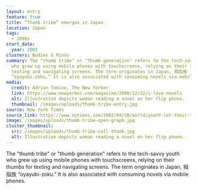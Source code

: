 ```yaml
---
layout: entry
feature: true
title: “Thumb tribe” emerges in Japan.
location: Japan
tags:
  - 2000s
start_date:
  year: 2001
clusters: Bodies & Minds
summary: The "thumb tribe" or "thumb generation" refers to the tech-savvy youth
  who grew up using mobile phones with touchscreens, relying on their thumbs for
  texting and navigating screens. The term originates in Japan, 拇指族
  “oyayubi-zoku.” It is also associated with consuming novels via mobile phones.
media:
  credit: Adrian Tomine, The New Yorker
  link: https://www.newyorker.com/magazine/2008/12/22/i-love-novels
  alt: Illustration depicts woman reading a novel on her flip phone.
  thumbnail: /images/uploads/thumb-tribe-entry.jpg
source: New York Times
source_link: https://www.nytimes.com/2002/04/30/world/youth-let-their-thumbs-do-the-talking-in-japan.html
image: /images/uploads/thumb-tribe-open-graph.jpg
cluster_thumbnail:
  src: /images/uploads/thumb-tribe-coll-thumb.jpg
  alt: Illustration depicts woman reading a novel on her flip phone.
---
```

The "thumb tribe" or "thumb generation" refers to the tech-savvy youth who grew up using mobile phones with touchscreens, relying on their thumbs for texting and navigating screens. The term originates in Japan, 拇指族 “oyayubi-zoku.” It is also associated with consuming novels via mobile phones.